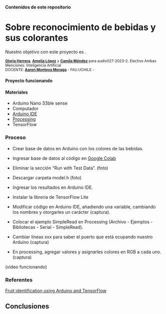 #### Contenidos de este repositorio

# Sobre reconocimiento de bebidas y sus colorantes

Nuestro objetivo con este proyecto es .

<sub> [**Gloria Herrera**](https://github.com/gloriaherrera), [**Amelia López**](https://github.com/Ax0lMar) y [**Camila Méndez**](https://github.com/camilamendezm) para audiv027-2023-2. Electivo Ambas Menciones: Inteligencia Artificial  
DOCENTE: [**Aaron Montoya Moraga**](https://github.com/montoyamoraga) - FAU.UCHILE -  </sub>

#### Proyecto funcionando

#### Materiales

* Arduino Nano 33ble sense
* Computador
* [Arduino IDE](https://www.arduino.cc/en/software)
* [Processing](https://processing.org/download)
* TensorFlow

### Proceso

* Crear base de datos en Arduino con los colores de las bebidas.
* Ingresar base de datos al código en [Google Colab](https://colab.research.google.com/github/arduino/ArduinoTensorFlowLiteTutorials/blob/master/FruitToEmoji/FruitToEmoji.ipynb)
* Eliminar la sección “Run with Test Data”. (foto)

* Descargar carpeta model.h (foto) 

* Ingresar los resultados en Arduino IDE.
* Instalar la libreria de TensorFlow Lite
* Modificar código en Arduino IDE, añadiendo una variable, cambiando los nombres y otorgarles un carácter (captura).
* Colocar el ejemplo SimpleRead en Processing (Archivo - Ejemplos - Bibliotecas - Serial - SimpleRead).
* Cambiar líneas xxx para saber el puerto que está ocupando nuestro Arduino (captura)
* En processing, agregar valores y asignarles colores en RGB a cada uno. (captura)

(video funcionando)




### Referentes

[Fruit identification using Arduino and TensorFlow](https://blog.arduino.cc/2019/11/07/fruit-identification-using-arduino-and-tensorflow/)

## Conclusiones
